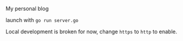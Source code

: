 My personal blog

launch with `go run server.go`

Local development is broken for now, change `https` to `http` to enable.
